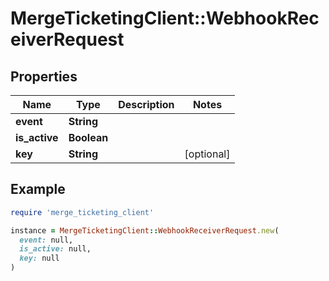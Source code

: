 # MergeTicketingClient::WebhookReceiverRequest

## Properties

| Name | Type | Description | Notes |
| ---- | ---- | ----------- | ----- |
| **event** | **String** |  |  |
| **is_active** | **Boolean** |  |  |
| **key** | **String** |  | [optional] |

## Example

```ruby
require 'merge_ticketing_client'

instance = MergeTicketingClient::WebhookReceiverRequest.new(
  event: null,
  is_active: null,
  key: null
)
```

